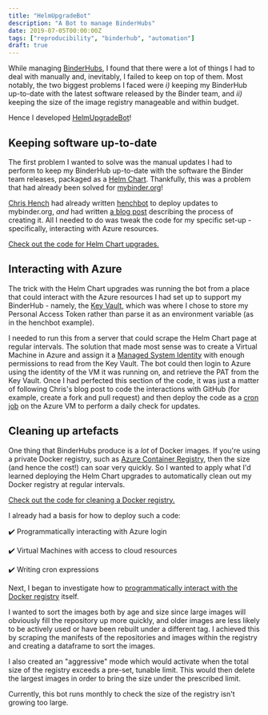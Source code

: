 ```yaml
---
title: "HelmUpgradeBot"
description: "A Bot to manage BinderHubs"
date: 2019-07-05T00:00:00Z
tags: ["reproducibility", "binderhub", "automation"]
draft: true
---
```



While managing [BinderHubs](https://binderhub.readthedocs.io/en/latest/), I found that there were a lot of things I had to deal with manually and, inevitably, I failed to keep on top of them.
Most notably, the two biggest problems I faced were _i)_ keeping my BinderHub up-to-date with the latest software released by the Binder team, and _ii)_ keeping the size of the image registry manageable and within budget.

Hence I developed [HelmUpgradeBot](https://github.com/HelmUpgradeBot)!

## Keeping software up-to-date

The first problem I wanted to solve was the manual updates I had to perform to keep my BinderHub up-to-date with the software the Binder team releases, packaged as a [Helm Chart](https://jupyterhub.github.io/helm-chart/).
Thankfully, this was a problem that had already been solved for [mybinder.org](https://mybinder.org)!

[Chris Hench](https://github.com/henchc) had already written [henchbot](https://github.com/henchbot/mybinder.org-upgrades) to deploy updates to mybinder.org, _and_ had written [a blog post](https://blog.jupyter.org/automating-mybinder-org-dependency-upgrades-in-10-steps-bb5e38542059) describing the process of creating it.
All I needed to do was tweak the code for my specific set-up - specifically, interacting with Azure resources.

[Check out the code for Helm Chart upgrades.](https://github.com/HelmUpgradeBot/hub23-deploy-upgrades/)

## Interacting with Azure

The trick with the Helm Chart upgrades was running the bot from a place that could interact with the Azure resources I had set up to support my BinderHub - namely, the [Key Vault](https://azure.microsoft.com/en-gb/services/key-vault/), which was where I chose to store my Personal Access Token rather than parse it as an environment variable (as in the henchbot example).

I needed to run this from a server that could scrape the Helm Chart page at regular intervals.
The solution that made most sense was to create a Virtual Machine in Azure and assign it a [Managed System Identity](https://docs.microsoft.com/en-us/azure/active-directory/managed-identities-azure-resources/overview#how-a-system-assigned-managed-identity-works-with-an-azure-vm) with enough permissions to read from the Key Vault.
The bot could then login to Azure using the identity of the VM it was running on, and retrieve the PAT from the Key Vault.
Once I had perfected this section of the code, it was just a matter of following Chris's blog post to code the interactions with GitHub (for example, create a fork and pull request) and then deploy the code as a [cron job](https://crontab.guru/) on the Azure VM to perform a daily check for updates.

## Cleaning up artefacts

One thing that BinderHubs produce is a _lot_ of Docker images.
If you're using a private Docker registry, such as [Azure Container Registry](https://azure.microsoft.com/en-gb/services/container-registry/), then the size (and hence the cost!) can soar very quickly.
So I wanted to apply what I'd learned deploying the Helm Chart upgrades to automatically clean out my Docker registry at regular intervals.

[Check out the code for cleaning a Docker registry.](https://github.com/HelmUpgradeBot/DockerCleanUp/)

I already had a basis for how to deploy such a code:

:heavy_check_mark: Programmatically interacting with Azure login

:heavy_check_mark: Virtual Machines with access to cloud resources

:heavy_check_mark: Writing cron expressions

Next, I began to investigate how to [programmatically interact with the Docker registry](https://docs.microsoft.com/en-us/cli/azure/acr?view=azure-cli-latest) itself.

I wanted to sort the images both by age and size since large images will obviously fill the repository up more quickly, and older images are less likely to be actively used or have been rebuilt under a different tag.
I achieved this by scraping the manifests of the repositories and images within the registry and creating a dataframe to sort the images.

I also created an "aggressive" mode which would activate when the total size of the registry exceeds a pre-set, tunable limit.
This would then delete the largest images in order to bring the size under the prescribed limit.

Currently, this bot runs monthly to check the size of the registry isn't growing too large.
